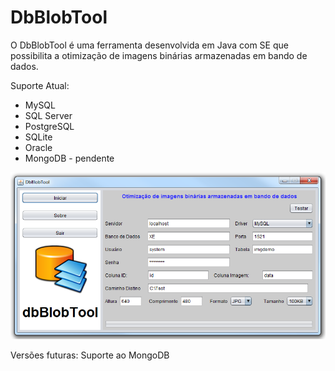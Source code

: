 # DbBlobTool

O DbBlobTool é uma ferramenta desenvolvida em Java com SE que possibilita a otimização de imagens binárias armazenadas em bando de dados.

Suporte Atual: 
- MySQL
- SQL Server
- PostgreSQL
- SQLite
- Oracle
- MongoDB - pendente

![](https://github.com/rjcfj/DbBlobTool/blob/master/System.PNG)

Versões futuras: 
Suporte ao MongoDB 
